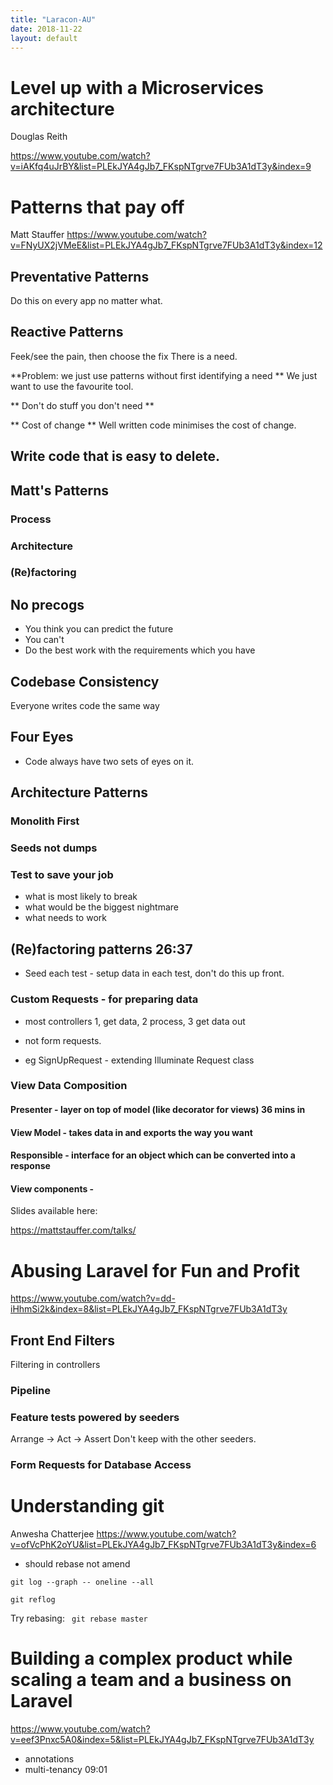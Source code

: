 ```yaml
---
title: "Laracon-AU"
date: 2018-11-22
layout: default
---
```


# Level up with a Microservices architecture
Douglas Reith

https://www.youtube.com/watch?v=iAKfq4uJrBY&list=PLEkJYA4gJb7_FKspNTgrve7FUb3A1dT3y&index=9

# Patterns that pay off
Matt Stauffer
https://www.youtube.com/watch?v=FNyUX2jVMeE&list=PLEkJYA4gJb7_FKspNTgrve7FUb3A1dT3y&index=12

## Preventative Patterns
Do this on every app no matter what.

## Reactive Patterns
Feek/see the pain, then choose the fix
There is a need.

**Problem: we just use patterns without first identifying a need **
We just want to use the favourite tool.

** Don't do stuff you don't need **

** Cost of change **
Well written code minimises the cost of change.

## Write code that is easy to delete.

## Matt's Patterns


### Process

### Architecture
  
### (Re)factoring

## No precogs
* You think you can predict the future
* You can't
* Do the best work with the requirements which you have

## Codebase Consistency
Everyone writes code the same way

## Four Eyes
* Code always have two sets of eyes on it.

## Architecture Patterns
### Monolith First
### Seeds not dumps
### Test to save your job
* what is most likely to break
* what would be the biggest nightmare
* what needs to work

## (Re)factoring patterns 26:37
* Seed each test - setup data in each test, don't do this up front.
### Custom Requests - for preparing data
* most controllers 1, get data, 2 process, 3 get data out

* not form requests.
* eg SignUpRequest - extending Illuminate Request class

### View Data Composition
#### Presenter  - layer on top of model (like decorator for views) 36 mins in

#### View Model - takes data in and exports the way you want
#### Responsible - interface for an object which can be converted into a response
#### View components - 


Slides available here:

https://mattstauffer.com/talks/

# Abusing Laravel for Fun and Profit
https://www.youtube.com/watch?v=dd-iHhmSi2k&index=8&list=PLEkJYA4gJb7_FKspNTgrve7FUb3A1dT3y

## Front End Filters
Filtering in controllers
### Pipeline
### Feature tests powered by seeders
Arrange -> Act -> Assert
Don't keep with the other seeders.
### Form Requests for Database Access


# Understanding git
Anwesha Chatterjee
https://www.youtube.com/watch?v=ofVcPhK2oYU&list=PLEkJYA4gJb7_FKspNTgrve7FUb3A1dT3y&index=6

* should rebase not amend

```git log --graph -- oneline --all```

```git reflog ```

Try rebasing:
``` git rebase master```

# Building a complex product while scaling a team and a business on Laravel
https://www.youtube.com/watch?v=eef3Pnxc5A0&index=5&list=PLEkJYA4gJb7_FKspNTgrve7FUb3A1dT3y


* annotations
* multi-tenancy 
09:01




